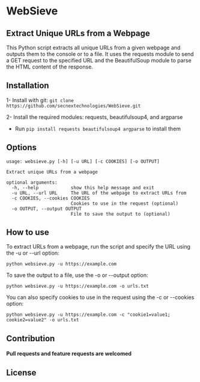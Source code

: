 # WebSieve

## Extract Unique URLs from a Webpage

This Python script extracts all unique URLs from a given webpage and outputs them to the console or to a file. It uses the requests module to send a GET request to the specified URL and the BeautifulSoup module to parse the HTML content of the response.

## Installation
1- Install with git:
`` git clone https://github.com/secnextechnologies/WebSieve.git ``

2- Install the required modules: requests, beautifulsoup4, and argparse
* Run `` pip install requests beautifulsoup4 argparse `` to install them

## Options
```
usage: websieve.py [-h] [-u URL] [-c COOKIES] [-o OUTPUT]

Extract unique URLs from a webpage

optional arguments:
  -h, --help            show this help message and exit
  -u URL, --url URL     The URL of the webpage to extract URLs from
  -c COOKIES, --cookies COOKIES
                        Cookies to use in the request (optional)
  -o OUTPUT, --output OUTPUT
                        File to save the output to (optional)
```

## How to use
To extract URLs from a webpage, run the script and specify the URL using the -u or --url option:

`` python websieve.py -u https://example.com ``

To save the output to a file, use the -o or --output option:

`` python websieve.py -u https://example.com -o urls.txt ``

You can also specify cookies to use in the request using the -c or --cookies option:

`` python websieve.py -u https://example.com -c "cookie1=value1; cookie2=value2" -o urls.txt ``

## Contribution
#### Pull requests and feature requests are welcomed

## License
